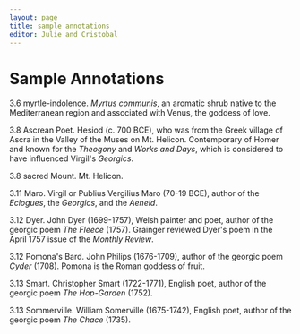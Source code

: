 ```yaml
---
layout: page
title: sample annotations
editor: Julie and Cristobal
---
```



# Sample Annotations

3.6 myrtle-indolence. *Myrtus communis*, an aromatic shrub native to the Mediterranean region and associated with Venus, the goddess of love.  

3.8 Ascrean Poet. Hesiod (c. 700 BCE), who was from the Greek village of Ascra in the Valley of the Muses on Mt. Helicon. Contemporary of Homer and known for the *Theogony* and *Works and Days*, which is considered to have influenced Virgil's *Georgics*.  

3.8 sacred Mount. Mt. Helicon.  

3.11 Maro. Virgil or Publius Vergilius Maro (70-19 BCE), author of the *Eclogues*, the *Georgics*, and the *Aeneid*.  

3.12 Dyer. John Dyer (1699-1757), Welsh painter and poet, author of the georgic poem *The Fleece* (1757). Grainger reviewed Dyer's poem in the April 1757 issue of the *Monthly Review*.  

3.12 Pomona's Bard. John Philips (1676-1709), author of the georgic poem *Cyder* (1708). Pomona is the Roman goddess of fruit.  

3.13 Smart. Christopher Smart (1722-1771), English poet, author of the georgic poem *The Hop-Garden* (1752).  

3.13 Sommerville. William Somerville (1675-1742), English poet, author of the georgic poem *The Chace* (1735).  
